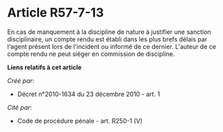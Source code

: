 # Article R57-7-13

En cas de manquement à la discipline de nature à justifier une sanction disciplinaire, un compte rendu est établi dans les
plus brefs délais par l'agent présent lors de l'incident ou informé de ce dernier. L'auteur de ce compte rendu ne peut siéger
en commission de discipline.

**Liens relatifs à cet article**

_Créé par_:

  - Décret n°2010-1634 du 23 décembre 2010 - art. 1

_Cité par_:

  - Code de procédure pénale - art. R250-1 (V)
